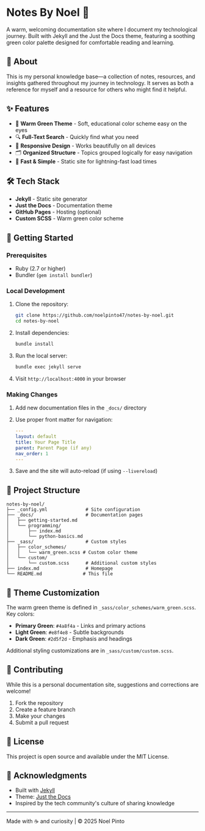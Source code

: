 # Notes By Noel 🌱

A warm, welcoming documentation site where I document my technological journey. Built with Jekyll and the Just the Docs theme, featuring a soothing green color palette designed for comfortable reading and learning.

## 🎯 About

This is my personal knowledge base—a collection of notes, resources, and insights gathered throughout my journey in technology. It serves as both a reference for myself and a resource for others who might find it helpful.

## ✨ Features

- 🎨 **Warm Green Theme** - Soft, educational color scheme easy on the eyes
- 🔍 **Full-Text Search** - Quickly find what you need
- 📱 **Responsive Design** - Works beautifully on all devices
- 🗂️ **Organized Structure** - Topics grouped logically for easy navigation
- 🚀 **Fast & Simple** - Static site for lightning-fast load times

## 🛠️ Tech Stack

- **Jekyll** - Static site generator
- **Just the Docs** - Documentation theme
- **GitHub Pages** - Hosting (optional)
- **Custom SCSS** - Warm green color scheme

## 🚀 Getting Started

### Prerequisites

- Ruby (2.7 or higher)
- Bundler (`gem install bundler`)

### Local Development

1. Clone the repository:
   ```bash
   git clone https://github.com/noelpinto47/notes-by-noel.git
   cd notes-by-noel
   ```

2. Install dependencies:
   ```bash
   bundle install
   ```

3. Run the local server:
   ```bash
   bundle exec jekyll serve
   ```

4. Visit `http://localhost:4000` in your browser

### Making Changes

1. Add new documentation files in the `_docs/` directory
2. Use proper front matter for navigation:
   ```yaml
   ---
   layout: default
   title: Your Page Title
   parent: Parent Page (if any)
   nav_order: 1
   ---
   ```

3. Save and the site will auto-reload (if using `--livereload`)

## 📁 Project Structure

```
notes-by-noel/
├── _config.yml              # Site configuration
├── _docs/                   # Documentation pages
│   ├── getting-started.md
│   └── programming/
│       ├── index.md
│       └── python-basics.md
├── _sass/                   # Custom styles
│   ├── color_schemes/
│   │   └── warm_green.scss # Custom color theme
│   └── custom/
│       └── custom.scss      # Additional custom styles
├── index.md                 # Homepage
└── README.md               # This file
```

## 🎨 Theme Customization

The warm green theme is defined in `_sass/color_schemes/warm_green.scss`. Key colors:

- **Primary Green**: `#4a8f4a` - Links and primary actions
- **Light Green**: `#e8f4e8` - Subtle backgrounds
- **Dark Green**: `#2d5f2d` - Emphasis and headings

Additional styling customizations are in `_sass/custom/custom.scss`.

## 📝 Contributing

While this is a personal documentation site, suggestions and corrections are welcome!

1. Fork the repository
2. Create a feature branch
3. Make your changes
4. Submit a pull request

## 📄 License

This project is open source and available under the MIT License.

## 🤝 Acknowledgments

- Built with [Jekyll](https://jekyllrb.com/)
- Theme: [Just the Docs](https://just-the-docs.github.io/just-the-docs/)
- Inspired by the tech community's culture of sharing knowledge

---

Made with ☕ and curiosity | © 2025 Noel Pinto
